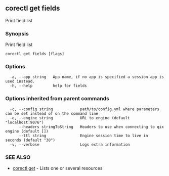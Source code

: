 ## corectl get fields

Print field list

### Synopsis

Print field list

```
corectl get fields [flags]
```

### Options

```
  -a, --app string   App name, if no app is specified a session app is used instead.
  -h, --help         help for fields
```

### Options inherited from parent commands

```
  -c, --config string            path/to/config.yml where parameters can be set instead of on the command line
  -e, --engine string            URL to engine (default "localhost:9076")
      --headers stringToString   Headers to use when connecting to qix engine (default [])
      --ttl string               Engine session time to live in seconds (default "30")
  -v, --verbose                  Logs extra information
```

### SEE ALSO

* [corectl get](corectl_get.md)	 - Lists one or several resources

